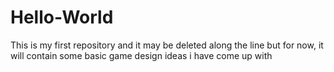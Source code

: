 # Hello-World
This is my first repository and it may be deleted along the line but for now, it will contain some basic game design ideas i have come up with 

